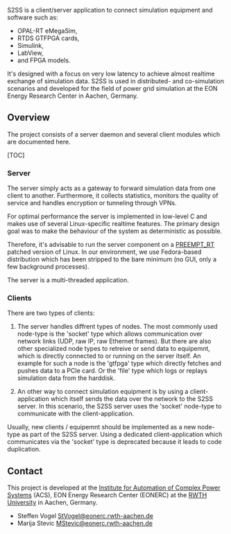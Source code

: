S2SS is a client/server application to connect simulation equipment and software such as:

 - OPAL-RT eMegaSim,
 - RTDS GTFPGA cards,
 - Simulink,
 - LabView,
 - and FPGA models.

It's designed with a focus on very low latency to achieve almost realtime exchange of simulation data.
S2SS is used in distributed- and co-simulation scenarios and developed for the field of power grid simulation at the EON Energy Research Center in Aachen, Germany.

## Overview

The project consists of a server daemon and several client modules which are documented here.

[TOC]

### Server

The server simply acts as a gateway to forward simulation data from one client to another.
Furthermore, it collects statistics, monitors the quality of service and handles encryption or tunneling through VPNs.

For optimal performance the server is implemented in low-level C and makes use of several Linux-specific realtime features.
The primary design goal was to make the behaviour of the system as deterministic as possible.

Therefore, it's advisable to run the server component on a [PREEMPT_RT](https://rt.wiki.kernel.org/index.php/CONFIG_PREEMPT_RT_Patch) patched version of Linux. In our environment, we use Fedora-based distribution which has been stripped to the bare minimum (no GUI, only a few background processes).

The server is a multi-threaded application.

### Clients

There are two types of clients:

1.  The server handles diffrent types of nodes.
    The most commonly used node-type is the 'socket' type which allows communication over network links (UDP, raw IP, raw Ethernet frames).
    But there are also other specialized node types to retreive or send data to equipemnt, which is directly connected to or running on the server itself.
    An example for such a node is the 'gtfpga' type which directly fetches and pushes data to a PCIe card.
    Or the 'file' type which logs or replays simulation data from the harddisk.

2. An other way to connect simulation equipment is by using a client-application which itself sends the data over the network to the S2SS server.
   In this scenario, the S2SS server uses the 'socket' node-type to communicate with the client-application.

Usually, new clients / equipemnt should be implemented as a new node-type as part of the S2SS server.
Using a dedicated client-application which communicates via the 'socket' type is deprecated because it leads to code duplication.

## Contact

This project is developed at the [Institute for Automation of Complex Power Systems](www.acs.eonerc.rwth-aachen.de) (ACS), EON Energy Research Center (EONERC) at the [RWTH University](http://www.rwth-aachen.de) in Aachen, Germany.

 - Steffen Vogel <StVogel@eonerc.rwth-aachen.de>
 - Marija Stevic <MStevic@eonerc.rwth-aachen.de>
